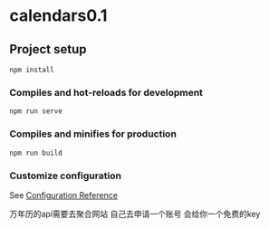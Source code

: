 <!--
 * @Author: your name
 * @Date: 2021-09-01 10:01:21
 * @LastEditTime: 2021-09-07 11:11:35
 * @LastEditors: your name
 * @Description: In User Settings Edit
 * @FilePath: \calendars0.1\README.md
-->
# calendars0.1

## Project setup
```
npm install
```

### Compiles and hot-reloads for development
```
npm run serve
```

### Compiles and minifies for production
```
npm run build
```

### Customize configuration
See [Configuration Reference](https://cli.vuejs.org/config/)

万年历的api需要去聚合网站 自己去申请一个账号
会给你一个免费的key


